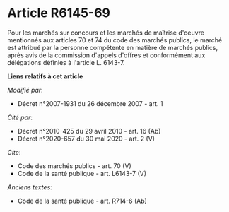 # Article R6145-69

Pour les marchés sur concours et les marchés de maîtrise d'oeuvre mentionnés aux articles 70 et 74 du code des marchés
publics, le marché est attribué par la personne compétente en matière de marchés publics, après avis de la commission
d'appels d'offres et conformément aux délégations définies à l'article L. 6143-7.

**Liens relatifs à cet article**

_Modifié par_:

  - Décret n°2007-1931 du 26 décembre 2007 - art. 1

_Cité par_:

  - Décret n°2010-425 du 29 avril 2010 - art. 16 (Ab)
  - Décret n°2020-657 du 30 mai 2020 - art. 2 (V)

_Cite_:

  - Code des marchés publics - art. 70 (V)
  - Code de la santé publique - art. L6143-7 (V)

_Anciens textes_:

  - Code de la santé publique - art. R714-6 (Ab)
